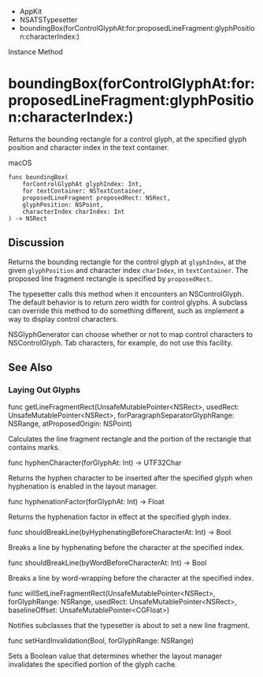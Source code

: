 

- AppKit
- NSATSTypesetter
-  boundingBox(forControlGlyphAt:for:proposedLineFragment:glyphPosition:characterIndex:) 

Instance Method

# boundingBox(forControlGlyphAt:for:proposedLineFragment:glyphPosition:characterIndex:)

Returns the bounding rectangle for a control glyph, at the specified glyph position and character index in the text container.

macOS

``` source
func boundingBox(
    forControlGlyphAt glyphIndex: Int,
    for textContainer: NSTextContainer,
    proposedLineFragment proposedRect: NSRect,
    glyphPosition: NSPoint,
    characterIndex charIndex: Int
) -> NSRect
```

## Discussion

Returns the bounding rectangle for the control glyph at `glyphIndex`, at the given `glyphPosition` and character index `charIndex`, in `textContainer`. The proposed line fragment rectangle is specified by `proposedRect`.

The typesetter calls this method when it encounters an NSControlGlyph. The default behavior is to return zero width for control glyphs. A subclass can override this method to do something different, such as implement a way to display control characters.

NSGlyphGenerator can choose whether or not to map control characters to NSControlGlyph. Tab characters, for example, do not use this facility.

## See Also

### Laying Out Glyphs

func getLineFragmentRect(UnsafeMutablePointer&lt;NSRect>, usedRect: UnsafeMutablePointer&lt;NSRect>, forParagraphSeparatorGlyphRange: NSRange, atProposedOrigin: NSPoint)

Calculates the line fragment rectangle and the portion of the rectangle that contains marks.

func hyphenCharacter(forGlyphAt: Int) -> UTF32Char

Returns the hyphen character to be inserted after the specified glyph when hyphenation is enabled in the layout manager.

func hyphenationFactor(forGlyphAt: Int) -> Float

Returns the hyphenation factor in effect at the specified glyph index.

func shouldBreakLine(byHyphenatingBeforeCharacterAt: Int) -> Bool

Breaks a line by hyphenating before the character at the specified index.

func shouldBreakLine(byWordBeforeCharacterAt: Int) -> Bool

Breaks a line by word-wrapping before the character at the specified index.

func willSetLineFragmentRect(UnsafeMutablePointer&lt;NSRect>, forGlyphRange: NSRange, usedRect: UnsafeMutablePointer&lt;NSRect>, baselineOffset: UnsafeMutablePointer&lt;CGFloat>)

Notifies subclasses that the typesetter is about to set a new line fragment.

func setHardInvalidation(Bool, forGlyphRange: NSRange)

Sets a Boolean value that determines whether the layout manager invalidates the specified portion of the glyph cache.

